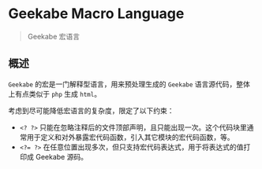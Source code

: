 # Geekabe Macro Language

> Geekabe 宏语言

## 概述

`Geekabe` 的宏是一门解释型语言，用来预处理生成的 `Geekabe` 语言源代码，整体上有点类似于 `php` 生成 `html`。

考虑到尽可能降低宏语言的复杂度，限定了以下约束：

* `<? ?>` 只能在忽略注释后的文件顶部声明，且只能出现一次。这个代码块里通常用于定义和对外暴露宏代码函数，引入其它模块的宏代码函数，等。
* `<?= ?>` 在任意位置出现多次，但只支持宏代码表达式，用于将表达式的值打印成 Geekabe 源码。

